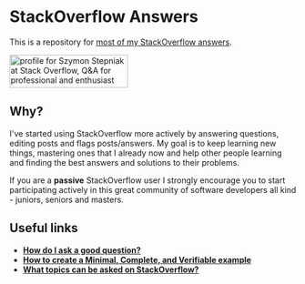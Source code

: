 # StackOverflow Answers

This is a repository for [most of my StackOverflow answers](https://stackoverflow.com/users/2194470/szymon-stepniak?tab=answers).

<a href="https://stackoverflow.com/users/2194470/szymon-stepniak" target="_blank"><img src="https://stackoverflow.com/users/flair/2194470.png?theme=clean" width="208" height="58" alt="profile for Szymon Stepniak at Stack Overflow, Q&amp;A for professional and enthusiast programmers" title="profile for Szymon Stepniak at Stack Overflow, Q&amp;A for professional and enthusiast programmers"></a>

## Why?

I've started using StackOverflow more actively by answering questions, editing posts and flags posts/answers. My goal
is to keep learning new things, mastering ones that I already now and help other people learning and finding
the best answers and solutions to their problems.

If you are a **passive** StackOverflow user I strongly encourage you to start participating actively in this great community
of software developers all kind - juniors, seniors and masters.            

## Useful links

* [**How do I ask a good question?**](https://stackoverflow.com/help/how-to-ask)
* [**How to create a Minimal, Complete, and Verifiable example**](https://stackoverflow.com/help/mcve) 
* [**What topics can be asked on StackOverflow?**](https://stackoverflow.com/help/on-topic)                   
